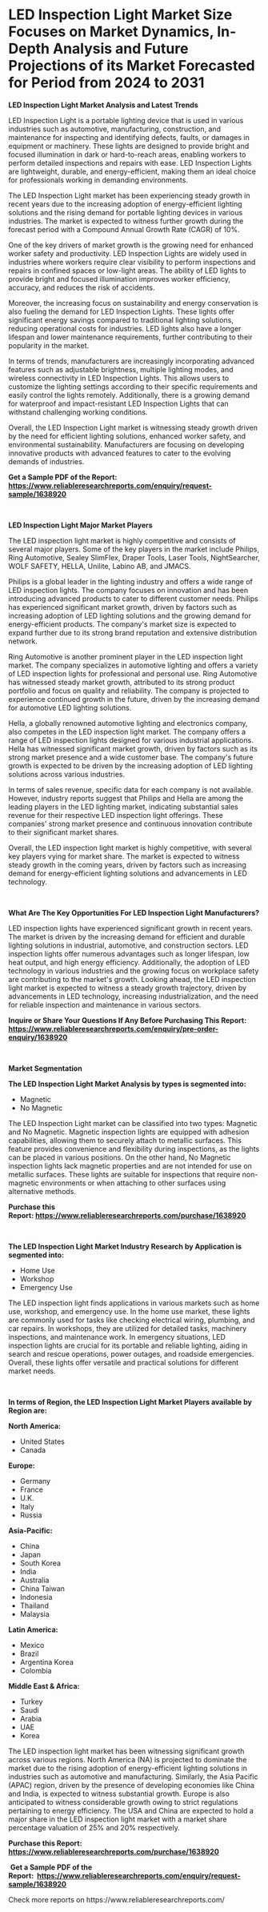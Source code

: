 <p><h1>LED Inspection Light Market Size Focuses on Market Dynamics, In-Depth Analysis and Future Projections of its Market Forecasted for Period from 2024 to 2031</h1></p><p><strong>LED Inspection Light Market Analysis and Latest Trends</strong></p>
<p><p>LED Inspection Light is a portable lighting device that is used in various industries such as automotive, manufacturing, construction, and maintenance for inspecting and identifying defects, faults, or damages in equipment or machinery. These lights are designed to provide bright and focused illumination in dark or hard-to-reach areas, enabling workers to perform detailed inspections and repairs with ease. LED Inspection Lights are lightweight, durable, and energy-efficient, making them an ideal choice for professionals working in demanding environments.</p><p>The LED Inspection Light market has been experiencing steady growth in recent years due to the increasing adoption of energy-efficient lighting solutions and the rising demand for portable lighting devices in various industries. The market is expected to witness further growth during the forecast period with a Compound Annual Growth Rate (CAGR) of 10%.</p><p>One of the key drivers of market growth is the growing need for enhanced worker safety and productivity. LED Inspection Lights are widely used in industries where workers require clear visibility to perform inspections and repairs in confined spaces or low-light areas. The ability of LED lights to provide bright and focused illumination improves worker efficiency, accuracy, and reduces the risk of accidents.</p><p>Moreover, the increasing focus on sustainability and energy conservation is also fueling the demand for LED Inspection Lights. These lights offer significant energy savings compared to traditional lighting solutions, reducing operational costs for industries. LED lights also have a longer lifespan and lower maintenance requirements, further contributing to their popularity in the market.</p><p>In terms of trends, manufacturers are increasingly incorporating advanced features such as adjustable brightness, multiple lighting modes, and wireless connectivity in LED Inspection Lights. This allows users to customize the lighting settings according to their specific requirements and easily control the lights remotely. Additionally, there is a growing demand for waterproof and impact-resistant LED Inspection Lights that can withstand challenging working conditions.</p><p>Overall, the LED Inspection Light market is witnessing steady growth driven by the need for efficient lighting solutions, enhanced worker safety, and environmental sustainability. Manufacturers are focusing on developing innovative products with advanced features to cater to the evolving demands of industries.</p></p>
<p><strong>Get a Sample PDF of the Report:&nbsp; <a href="https://www.reliableresearchreports.com/enquiry/request-sample/1638920">https://www.reliableresearchreports.com/enquiry/request-sample/1638920</a></strong></p>
<p>&nbsp;</p>
<p><strong>LED Inspection Light Major Market Players</strong></p>
<p><p>The LED inspection light market is highly competitive and consists of several major players. Some of the key players in the market include Philips, Ring Automotive, Sealey SlimFlex, Draper Tools, Laser Tools, NightSearcher, WOLF SAFETY, HELLA, Unilite, Labino AB, and JMACS.</p><p>Philips is a global leader in the lighting industry and offers a wide range of LED inspection lights. The company focuses on innovation and has been introducing advanced products to cater to different customer needs. Philips has experienced significant market growth, driven by factors such as increasing adoption of LED lighting solutions and the growing demand for energy-efficient products. The company's market size is expected to expand further due to its strong brand reputation and extensive distribution network.</p><p>Ring Automotive is another prominent player in the LED inspection light market. The company specializes in automotive lighting and offers a variety of LED inspection lights for professional and personal use. Ring Automotive has witnessed steady market growth, attributed to its strong product portfolio and focus on quality and reliability. The company is projected to experience continued growth in the future, driven by the increasing demand for automotive LED lighting solutions.</p><p>Hella, a globally renowned automotive lighting and electronics company, also competes in the LED inspection light market. The company offers a range of LED inspection lights designed for various industrial applications. Hella has witnessed significant market growth, driven by factors such as its strong market presence and a wide customer base. The company's future growth is expected to be driven by the increasing adoption of LED lighting solutions across various industries.</p><p>In terms of sales revenue, specific data for each company is not available. However, industry reports suggest that Philips and Hella are among the leading players in the LED lighting market, indicating substantial sales revenue for their respective LED inspection light offerings. These companies' strong market presence and continuous innovation contribute to their significant market shares.</p><p>Overall, the LED inspection light market is highly competitive, with several key players vying for market share. The market is expected to witness steady growth in the coming years, driven by factors such as increasing demand for energy-efficient lighting solutions and advancements in LED technology.</p></p>
<p>&nbsp;</p>
<p><strong>What Are The Key Opportunities For LED Inspection Light Manufacturers?</strong></p>
<p><p>LED inspection lights have experienced significant growth in recent years. The market is driven by the increasing demand for efficient and durable lighting solutions in industrial, automotive, and construction sectors. LED inspection lights offer numerous advantages such as longer lifespan, low heat output, and high energy efficiency. Additionally, the adoption of LED technology in various industries and the growing focus on workplace safety are contributing to the market's growth. Looking ahead, the LED inspection light market is expected to witness a steady growth trajectory, driven by advancements in LED technology, increasing industrialization, and the need for reliable inspection and maintenance in various sectors.</p></p>
<p><strong>Inquire or Share Your Questions If Any Before Purchasing This Report: <a href="https://www.reliableresearchreports.com/enquiry/pre-order-enquiry/1638920">https://www.reliableresearchreports.com/enquiry/pre-order-enquiry/1638920</a></strong></p>
<p>&nbsp;</p>
<p><strong>Market Segmentation</strong></p>
<p><strong>The LED Inspection Light Market Analysis by types is segmented into:</strong></p>
<p><ul><li>Magnetic</li><li>No Magnetic</li></ul></p>
<p><p>The LED Inspection Light market can be classified into two types: Magnetic and No Magnetic. Magnetic inspection lights are equipped with adhesion capabilities, allowing them to securely attach to metallic surfaces. This feature provides convenience and flexibility during inspections, as the lights can be placed in various positions. On the other hand, No Magnetic inspection lights lack magnetic properties and are not intended for use on metallic surfaces. These lights are suitable for inspections that require non-magnetic environments or when attaching to other surfaces using alternative methods.</p></p>
<p><strong>Purchase this Report:&nbsp;<a href="https://www.reliableresearchreports.com/purchase/1638920">https://www.reliableresearchreports.com/purchase/1638920</a></strong></p>
<p>&nbsp;</p>
<p><strong>The LED Inspection Light Market Industry Research by Application is segmented into:</strong></p>
<p><ul><li>Home Use</li><li>Workshop</li><li>Emergency Use</li></ul></p>
<p><p>The LED inspection light finds applications in various markets such as home use, workshop, and emergency use. In the home use market, these lights are commonly used for tasks like checking electrical wiring, plumbing, and car repairs. In workshops, they are utilized for detailed tasks, machinery inspections, and maintenance work. In emergency situations, LED inspection lights are crucial for its portable and reliable lighting, aiding in search and rescue operations, power outages, and roadside emergencies. Overall, these lights offer versatile and practical solutions for different market needs.</p></p>
<p>&nbsp;</p>
<p><strong>In terms of Region, the LED Inspection Light Market Players available by Region are:</strong></p>
<p>
    <p> <strong> North America: </strong>
        <ul>
            <li>United States</li>
            <li>Canada</li>
        </ul>
        </p> 
    <p> <strong> Europe: </strong>
        <ul>
            <li>Germany</li>
            <li>France</li>
            <li>U.K.</li>
            <li>Italy</li>
            <li>Russia</li>
        </ul>
        </p> 
    <p> <strong> Asia-Pacific: </strong>
        <ul>
            <li>China</li>
            <li>Japan</li>
            <li>South Korea</li>
            <li>India</li>
            <li>Australia</li>
            <li>China Taiwan</li>
            <li>Indonesia</li>
            <li>Thailand</li>
            <li>Malaysia</li>
        </ul>
        </p> 
    <p> <strong> Latin America: </strong>
        <ul>
            <li>Mexico</li>
            <li>Brazil</li>
            <li>Argentina Korea</li>
            <li>Colombia</li>
        </ul>
        </p> 
    <p> <strong> Middle East & Africa: </strong>
        <ul>
            <li>Turkey</li>
            <li>Saudi</li>
            <li>Arabia</li>
            <li>UAE</li>
            <li>Korea</li>
        </ul>
    </p>
    </p>
<p><p>The LED inspection light market has been witnessing significant growth across various regions. North America (NA) is projected to dominate the market due to the rising adoption of energy-efficient lighting solutions in industries such as automotive and manufacturing. Similarly, the Asia Pacific (APAC) region, driven by the presence of developing economies like China and India, is expected to witness substantial growth. Europe is also anticipated to witness considerable growth owing to strict regulations pertaining to energy efficiency. The USA and China are expected to hold a major share in the LED inspection light market with a market share percentage valuation of 25% and 20% respectively.</p></p>
<p><strong>Purchase this Report: <a href="https://www.reliableresearchreports.com/purchase/1638920">https://www.reliableresearchreports.com/purchase/1638920</a></strong></p>
<p>&nbsp;<strong>Get a Sample PDF of the Report:&nbsp;&nbsp;<a href="https://www.reliableresearchreports.com/enquiry/request-sample/1638920">https://www.reliableresearchreports.com/enquiry/request-sample/1638920</a></strong></p>
<p><strong></strong></p>
<p>Check more reports on https://www.reliableresearchreports.com/</p>